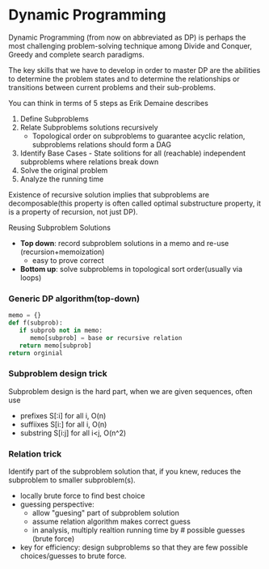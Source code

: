 # Dynamic Programming

Dynamic Programming (from now on abbreviated as DP) is perhaps the most challenging
problem-solving technique among Divide and Conquer, Greedy and complete search paradigms.

The key skills that we have to develop in order to master DP are the abilities to determine the problem states and to determine the relationships or transitions between current
problems and their sub-problems.

You can think in terms of 5 steps as Erik Demaine describes
1. Define Subproblems
2. Relate Subproblems solutions recursively
    * Topological order on subproblems to guarantee acyclic relation, subproblems relations should form a DAG
3. Identify Base Cases - State solitions for all (reachable) independent subproblems where relations break down
4. Solve the original problem
5. Analyze the running time

Existence of recursive solution implies that subproblems are decomposable(this property is often called optimal substructure property, it is a property of recursion, not just DP).

Reusing Subproblem Solutions
* **Top down**: record subproblem solutions in a memo and re-use (recursion+memoization)
   * easy to prove correct
* **Bottom up**: solve subproblems in topological sort order(usually via loops)

### Generic DP algorithm(top-down)

```python
memo = {}
def f(subprob):
   if subprob not in memo:
      memo[subprob] = base or recursive relation
   return memo[subprob]
return orginial
```

### Subproblem design trick

Subproblem design is the hard part, when we are given sequences, often use
- prefixes S[:i] for all i, O(n)
- suffiixes S[i:] for all i, O(n)
- substring S[i:j] for all i<j, O(n^2)

### Relation trick

Identify part of the subproblem solution that, if you knew, reduces the subproblem to smaller subproblem(s).
- locally brute force to find best choice
- guessing perspective:
   - allow "guesing" part of subproblem solution
   - assume relation algorithm makes correct guess
   - in analysis, multiply realtion running time by # possible guesses (brute force)
- key for efficiency: design subproblems so that they are few possible choices/guesses to brute force. 
